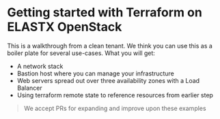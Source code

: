 # Getting started with Terraform on ELASTX OpenStack

This is a walkthrough from a clean tenant. We think you can use this as a boiler plate for several use-cases. What you will get:

* A network stack
* Bastion host where you can manage your infrastructure
* Web servers spread out over three availability zones with a Load Balancer
* Using terraform remote state to reference resources from earlier step

> We accept PRs for expanding and improve upon these examples

